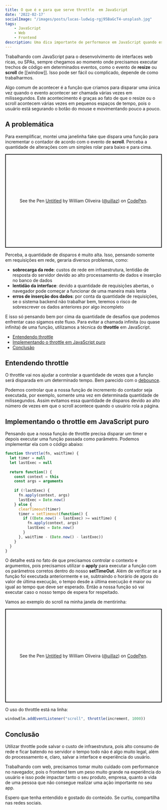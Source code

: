 ```yaml
---
title: O que é e para que serve throttle  em JavaScript
date: '2022-02-17'
socialImage: "/images/posts/lucas-ludwig-rgj95BaGcT4-unsplash.jpg"
tags:
    - JavaScript
    - Web
    - Frontend
description: Uma dica importante de performance em JavaScript quando estamos trabalhando em aplicações web ricas ou as famosas SPAs é o uso de throttle para evitar múltiplas chamadas de uma mesma função, o que pode acarretar em vários problemas.
---
```


Trabalhando com JavaScript para o desenvolvimento de interfaces web ricas, ou SPAs, sempre chegamos ao momento onde precisamos executar trechos de código em determinados eventos, como o evento de __resize__ ou __scroll__ de [[window]]. Isso pode ser fácil ou complicado, depende de como trabalharmos.

Algo comum de acontecer é a função que criamos para disparar uma única vez quando o evento acontecer ser chamada várias vezes em milissegundos. Este acontecimento é graças ao fato de que o resize ou o scroll acontecem várias vezes em pequenos espaços de tempo, pois o usuário está segurando o botão do mouse e movimentando pouco a pouco.

## <a name='Aproblemtica'></a>A problemática

Para exemplificar, montei uma janelinha fake que dispara uma função para incrementar o contador de acordo com o evento de __scroll__. Perceba a quantidade de alterações com um simples rolar para baixo e para cima.

<p class="codepen" data-height="300" data-default-tab="html,result" data-slug-hash="QWOavxG" data-user="uillaz" style="height: 300px; box-sizing: border-box; display: flex; align-items: center; justify-content: center; border: 2px solid; margin: 1em 0; padding: 1em;">
  <span>See the Pen <a href="https://codepen.io/uillaz/pen/QWOavxG">
  Untitled</a> by William Oliveira (<a href="https://codepen.io/uillaz">@uillaz</a>)
  on <a href="https://codepen.io">CodePen</a>.</span>
</p>
<script async src="https://cpwebassets.codepen.io/assets/embed/ei.js"></script>

Perceba, a quantidade de disparos é muito alta. Isso, pensando somente em requisições em rede, geraria diversos problemas, como:

- __sobrecarga da rede__: custos de rede em infraestrutura, lentidão de resposta do servidor devido ao alto processamento de dados e inserção no banco de dados
- __lentidão da interface__: devido a quantidade de requisições abertas, o navegador pode começar a funcionar de uma maneira mais lenta
- __erros de inserção dos dados__: por conta da quantidade de requisições, se o sistema backend não trabalhar bem, teremos o risco de sobrescrever os dados anteriores por algo incompleto

E isso só pensando bem por cima da quantidade de desafios que podemos enfrentar caso sigamos este fluxo. Para evitar a chamada infinita (ou quase infinita) de uma função, utilizamos a técnica do __throttle__ em JavaScript.

<!-- vscode-markdown-toc -->
* [Entendendo throttle](#Entendendothrottle)
* [Implementando o throttle em JavaScript puro](#ImplementandoothrottleemJavaScriptpuro)
* [Conclusão](#Concluso)

<!-- vscode-markdown-toc-config
  numbering=false
  autoSave=true
  /vscode-markdown-toc-config -->
<!-- /vscode-markdown-toc -->

## <a name='Entendendothrottle'></a>Entendendo throttle

O throttle vai nos ajudar a controlar a quantidade de vezes que a função será disparada em um determinado tempo. Bem parecido com o [debounce](/posts/o-que-e-para-que-serve-debounce/). 

Podemos controlar que a nossa função de incremento do contador seja executada, por exemplo, somente uma vez em determinada quantidade de milissegundos. Assim evitamos essa quantidade de disparos devido ao alto número de vezes em que o scroll acontece quando o usuário rola a página.

## <a name='ImplementandoothrottleemJavaScriptpuro'></a>Implementando o throttle em JavaScript puro

Pensando que a nossa função de throttle precisa disparar um timer e depois executar uma função passada como parâmetro. Podemos implementar ela com o código abaixo:

```javascript
function throttle(fn, waitTime) {
  let timer = null
  let lastExec = null
  
  return function() {
    const context = this
    const args = arguments
    
    if (!lastExec) {
      fn.apply(context, args)
      lastExec = Date.now()
    } else {
      clearTimeout(timer)
      timer = setTimeout(function() {
        if ((Date.now() - lastExec) >= waitTime) {
          fn.apply(context, args)
          lastExec = Date.now()
        }
      }, waitTime - (Date.now() - lastExec))
    }
  }
}
```

O detalhe está no fato de que precisamos controlar o contexto e argumentos, pois precisamos utilizar o __apply__ para executar a função com os parâmetros corretos dentro do nosso __setTimeOut__. Além de verificar se a função foi executada anteriormente e se, subtraindo o horário de agora do valor de última execução, o tempo desde a última execução é maior ou igual ao tempo que deve ser esperado. Então a nossa função só vai executar caso o nosso tempo de espera for respeitado.

Vamos ao exemplo do scroll na minha janela de mentirinha:

<p class="codepen" data-height="300" data-default-tab="html,result" data-slug-hash="WNXdOXd" data-user="uillaz" style="height: 300px; box-sizing: border-box; display: flex; align-items: center; justify-content: center; border: 2px solid; margin: 1em 0; padding: 1em;">
  <span>See the Pen <a href="https://codepen.io/uillaz/pen/WNXdOXd">
  Untitled</a> by William Oliveira (<a href="https://codepen.io/uillaz">@uillaz</a>)
  on <a href="https://codepen.io">CodePen</a>.</span>
</p>
<script async src="https://cpwebassets.codepen.io/assets/embed/ei.js"></script>

O uso do throttle está na linha:

```javascript
windowElm.addEventListener("scroll", throttle(increment, 1000))
```

## <a name='Concluso'></a>Conclusão

Utilizar throttle pode salvar o custo de infraestrutura, pois alto consumo de rede e ficar batendo no servidor o tempo todo não é algo muito legal, além do processamento e, claro, salvar a interface e experiência do usuário.

Trabalhando com web, precisamos tomar muito cuidado com performance no navegador, pois o frontend tem um peso muito grande na experiência do usuário e isso pode impactar tanto o seu produto, empresa, quanto a vida de uma pessoa que não consegue realizar uma ação importante no seu app.

Espero que tenha entendido e gostado do conteúdo. Se curtiu, compartilha nas redes sociais.
